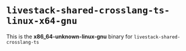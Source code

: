 # `livestack-shared-crosslang-ts-linux-x64-gnu`

This is the **x86_64-unknown-linux-gnu** binary for `livestack-shared-crosslang-ts`
